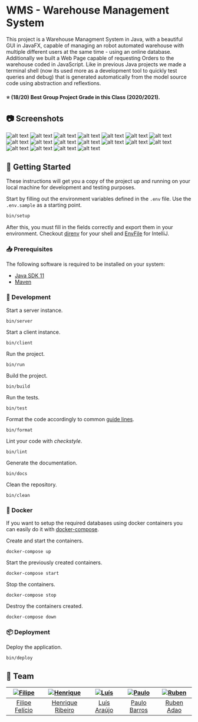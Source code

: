 [filipe]: https://github.com/feliciofilipe
[filipe-pic]: https://github.com/feliciofilipe.png?size=120
[luis]: https://github.com/LAraujo7
[luis-pic]: https://github.com/LAraujo7.png?size=120
[henrique]: https://github.com/henriq350
[henrique-pic]: https://github.com/henriq350.png?size=120
[paulo]: https://github.com/JohnBarros21
[paulo-pic]: https://github.com/JohnBarros21.png?size=120
[ruben]: https://github.com/rubenadao
[ruben-pic]: https://github.com/rubenadao.png?size=120

# WMS - Warehouse Management System

This project is a Warehouse Managment System in Java, with a beautiful GUI in JavaFX, capable of managing an robot automated warehouse with multiple different users at the same time - using an online database. Additionally we built a Web Page capable of requesting Orders to the warehouse coded in JavaScript. Like in previous Java projects we made a terminal shell (now its used more as a development tool to quickly test queries and debug) that is generated automatically from the model source code using abstraction and reflextions.

#### :star: (18/20) Best Group Project Grade in this Class (2020/2021).

## :camera: Screenshots

![alt text](https://github.com/feliciofilipe/university/raw/master/3rd/1st/DSS/wms/screenshots/0.png "Screenshot")
![alt text](https://github.com/feliciofilipe/university/raw/master/3rd/1st/DSS/wms/screenshots/1.png "Screenshot")
![alt text](https://github.com/feliciofilipe/university/raw/master/3rd/1st/DSS/wms/screenshots/2.png "Screenshot")
![alt text](https://github.com/feliciofilipe/university/raw/master/3rd/1st/DSS/wms/screenshots/3.png "Screenshot")
![alt text](https://github.com/feliciofilipe/university/raw/master/3rd/1st/DSS/wms/screenshots/4.png "Screenshot")
![alt text](https://github.com/feliciofilipe/university/raw/master/3rd/1st/DSS/wms/screenshots/5.png "Screenshot")
![alt text](https://github.com/feliciofilipe/university/raw/master/3rd/1st/DSS/wms/screenshots/6.png "Screenshot")
![alt text](https://github.com/feliciofilipe/university/raw/master/3rd/1st/DSS/wms/screenshots/7.png "Screenshot")
![alt text](https://github.com/feliciofilipe/university/raw/master/3rd/1st/DSS/wms/screenshots/8.png "Screenshot")
![alt text](https://github.com/feliciofilipe/university/raw/master/3rd/1st/DSS/wms/screenshots/9.png "Screenshot")
![alt text](https://github.com/feliciofilipe/university/raw/master/3rd/1st/DSS/wms/screenshots/10.png "Screenshot")
![alt text](https://github.com/feliciofilipe/university/raw/master/3rd/1st/DSS/wms/screenshots/12.png "Screenshot")
![alt text](https://github.com/feliciofilipe/university/raw/master/3rd/1st/DSS/wms/screenshots/13.png "Screenshot")
![alt text](https://github.com/feliciofilipe/university/raw/master/3rd/1st/DSS/wms/screenshots/14.png "Screenshot")
![alt text](https://github.com/feliciofilipe/university/raw/master/3rd/1st/DSS/wms/screenshots/15.png "Screenshot")
![alt text](https://github.com/feliciofilipe/university/raw/master/3rd/1st/DSS/wms/screenshots/16.png "Screenshot")
![alt text](https://github.com/feliciofilipe/university/raw/master/3rd/1st/DSS/wms/screenshots/17.png "Screenshot")
![alt text](https://github.com/feliciofilipe/university/raw/master/3rd/1st/DSS/wms/screenshots/18.png "Screenshot")



## :rocket: Getting Started

These instructions will get you a copy of the project up and running on your
local machine for development and testing purposes.

Start by filling out the environment variables defined in the `.env` file. Use
the `.env.sample` as a starting point.

```bash
bin/setup
```

After this, you must fill in the fields correctly and export them in your
environment. Checkout [direnv](https://direnv.net/) for your shell and
[EnvFile](https://github.com/Ashald/EnvFile) for IntelliJ.

### :inbox_tray: Prerequisites

The following software is required to be installed on your system:

- [Java SDK 11](https://openjdk.java.net/)
- [Maven](https://maven.apache.org/maven-features.html)

### :hammer: Development

Start a server instance.

```
bin/server
```

Start a client instance.

```
bin/client
```

Run the project.

```
bin/run
```

Build the project.

```
bin/build
```

Run the tests.

```
bin/test
```

Format the code accordingly to common [guide lines](https://github.com/google/google-java-format).

```
bin/format
```

Lint your code with _checkstyle_.

```
bin/lint
```

Generate the documentation.

```
bin/docs
```

Clean the repository.

```
bin/clean
```

### :whale: Docker

If you want to setup the required databases using docker containers you can
easily do it with [docker-compose](https://docs.docker.com/compose/install/).

Create and start the containers.

```
docker-compose up
```

Start the previously created containers.

```
docker-compose start
```

Stop the containers.

```
docker-compose stop
```

Destroy the containers created.

```
docker-compose down
```

### :package: Deployment

Deploy the application.

```
bin/deploy
```

## :busts_in_silhouette: Team

| [![Filipe][filipe-pic]][filipe] | [![Henrique][henrique]][henrique] | [![Luís][luis-pic]][luis] | [![Paulo][paulo]][paulo] | [![Ruben][ruben-pic]][ruben] | 
| :-----------------------: | :-----------------------------: | :--------------------------: | :--------------------------: | :--------------------------: |
|   [Filipe Felício][filipe]   |    [Henrique Ribeiro][henrique]     |    [Luís Araújo][luis]    |    [Paulo Barros][paulo]    |    [Ruben Adao][ruben]    |
